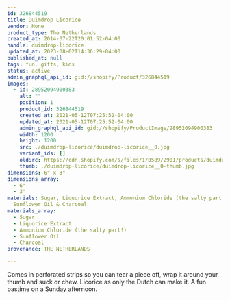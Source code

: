 ```yaml
---
id: 326844519
title: Duimdrop Licorice
vendor: None
product_type: The Netherlands
created_at: 2014-07-22T20:01:52-04:00
handle: duimdrop-licorice
updated_at: 2023-08-02T14:36:29-04:00
published_at: null
tags: fun, gifts, kids
status: active
admin_graphql_api_id: gid://shopify/Product/326844519
images:
  - id: 28952094900383
    alt: ""
    position: 1
    product_id: 326844519
    created_at: 2021-05-12T07:25:52-04:00
    updated_at: 2021-05-12T07:25:52-04:00
    admin_graphql_api_id: gid://shopify/ProductImage/28952094900383
    width: 1200
    height: 1200
    src: ./duimdrop-licorice/duimdrop-licorice__0.jpg
    variant_ids: []
    oldSrc: https://cdn.shopify.com/s/files/1/0589/2901/products/duimdrop-2.jpg?v=1620818752
    thumb: ./duimdrop-licorice/duimdrop-licorice__0-thumb.jpg
dimensions: 6" x 3"
dimensions_array:
  - 6"
  - 3"
materials: Sugar, Liquorice Extract, Ammonium Chloride (the salty part!),
  Sunflower Oil & Charcoal
materials_array:
  - Sugar
  - Liquorice Extract
  - Ammonium Chloride (the salty part!)
  - Sunflower Oil
  - Charcoal
provenance: THE NETHERLANDS

---
```


Comes in perforated strips so you can tear a piece off, wrap it around your thumb and suck or chew. Licorice as only the Dutch can make it. A fun pastime on a Sunday afternoon.